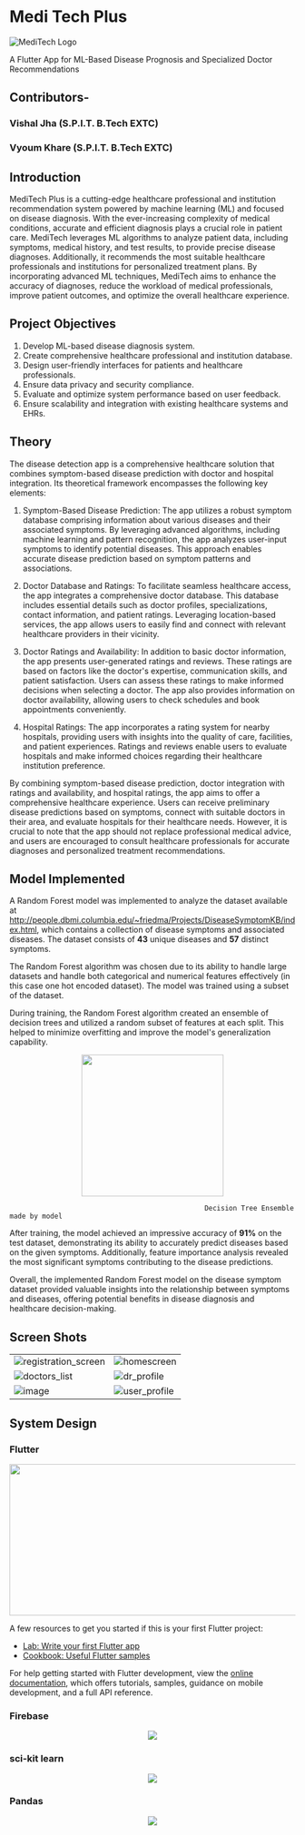 # Medi Tech Plus

![MediTech Logo](https://github.com/slovish/MediTech_Plus/assets/86742240/0a41ceef-6c10-42cd-a37d-c3af8d7b4d72)

A Flutter App for ML-Based Disease Prognosis and Specialized Doctor Recommendations

## Contributors- 
### Vishal Jha (S.P.I.T. B.Tech EXTC)
### Vyoum Khare (S.P.I.T. B.Tech EXTC)

## Introduction
MediTech Plus is a cutting-edge healthcare professional and institution recommendation system powered by machine learning (ML) and focused on disease diagnosis. With the ever-increasing complexity of medical conditions, accurate and efficient diagnosis plays a crucial role in patient care. MediTech leverages ML algorithms to analyze patient data, including symptoms, medical history, and test results, to provide precise disease diagnoses. Additionally, it recommends the most suitable healthcare professionals and institutions for personalized treatment plans. By incorporating advanced ML techniques, MediTech aims to enhance the accuracy of diagnoses, reduce the workload of medical professionals, improve patient outcomes, and optimize the overall healthcare experience.

## Project Objectives

1. Develop ML-based disease diagnosis system.
2. Create comprehensive healthcare professional and institution database.
3. Design user-friendly interfaces for patients and healthcare professionals.
4. Ensure data privacy and security compliance.
5. Evaluate and optimize system performance based on user feedback.
6. Ensure scalability and integration with existing healthcare systems and EHRs.

## Theory

The disease detection app is a comprehensive healthcare solution that combines symptom-based disease prediction with doctor and hospital integration. Its theoretical framework encompasses the following key elements:

1. Symptom-Based Disease Prediction: The app utilizes a robust symptom database comprising information about various diseases and their associated symptoms. By leveraging advanced algorithms, including machine learning and pattern recognition, the app analyzes user-input symptoms to identify potential diseases. This approach enables accurate disease prediction based on symptom patterns and associations.

2. Doctor Database and Ratings: To facilitate seamless healthcare access, the app integrates a comprehensive doctor database. This database includes essential details such as doctor profiles, specializations, contact information, and patient ratings. Leveraging location-based services, the app allows users to easily find and connect with relevant healthcare providers in their vicinity.

3. Doctor Ratings and Availability: In addition to basic doctor information, the app presents user-generated ratings and reviews. These ratings are based on factors like the doctor's expertise, communication skills, and patient satisfaction. Users can assess these ratings to make informed decisions when selecting a doctor. The app also provides information on doctor availability, allowing users to check schedules and book appointments conveniently.

4. Hospital Ratings: The app incorporates a rating system for nearby hospitals, providing users with insights into the quality of care, facilities, and patient experiences. Ratings and reviews enable users to evaluate hospitals and make informed choices regarding their healthcare institution preference.

By combining symptom-based disease prediction, doctor integration with ratings and availability, and hospital ratings, the app aims to offer a comprehensive healthcare experience. Users can receive preliminary disease predictions based on symptoms, connect with suitable doctors in their area, and evaluate hospitals for their healthcare needs. However, it is crucial to note that the app should not replace professional medical advice, and users are encouraged to consult healthcare professionals for accurate diagnoses and personalized treatment recommendations.

## Model Implemented

A Random Forest model was implemented to analyze the dataset available at http://people.dbmi.columbia.edu/~friedma/Projects/DiseaseSymptomKB/index.html, which contains a collection of disease symptoms and associated diseases. The dataset consists of **43** unique diseases and **57** distinct symptoms. 

The Random Forest algorithm was chosen due to its ability to handle large datasets and handle both categorical and numerical features effectively (in this case one hot encoded dataset). The model was trained using a subset of the dataset. 

During training, the Random Forest algorithm created an ensemble of decision trees and utilized a random subset of features at each split. This helped to minimize overfitting and improve the model's generalization capability. 

<p align="center">
<img src = "https://github.com/slovish/MediTech_Plus/assets/86742240/0818275a-6ecc-4f5f-801a-4020b1f79961" width = "" height = "250">
    
                                                    Decision Tree Ensemble made by model
</p>
                                                          
After training, the model achieved an impressive accuracy of **91%** on the test dataset, demonstrating its ability to accurately predict diseases based on the given symptoms. Additionally, feature importance analysis revealed the most significant symptoms contributing to the disease predictions. 

Overall, the implemented Random Forest model on the disease symptom dataset provided valuable insights into the relationship between symptoms and diseases, offering potential benefits in disease diagnosis and healthcare decision-making.

## Screen Shots
| | |
| ------------- | ------------- |
| ![registration_screen](https://github.com/slovish/MediTech_Plus/assets/86742240/249116a9-370e-4aa0-877a-856832c90cf7) | ![homescreen](https://github.com/slovish/MediTech_Plus/assets/86742240/1ad0b5f9-db29-42fc-9f1d-b040996efb9e) |
| ![doctors_list](https://github.com/slovish/MediTech_Plus/assets/86742240/3c5a81c8-a669-477a-bdf3-cbd8f40718f8) | ![dr_profile](https://github.com/slovish/MediTech_Plus/assets/86742240/a0d3cc6f-49ac-4ce1-a07b-b884532dee3c) |
|![image](https://github.com/slovish/MediTech_Plus/assets/86742240/69edc1de-97ed-44d0-9354-d8e6e74ff043) | ![user_profile](https://github.com/slovish/MediTech_Plus/assets/86742240/289b7925-e6e6-4dc9-8314-06e1d2251032) |




## System Design 

### Flutter

<p align="center">
    
<img src = "https://github.com/slovish/MediTech_Plus/assets/86742240/a87eef5f-573f-4923-8a6f-2006d2b5e2b6" width = "562" height = "267">
    
</p>

A few resources to get you started if this is your first Flutter project:

- [Lab: Write your first Flutter app](https://docs.flutter.dev/get-started/codelab)
- [Cookbook: Useful Flutter samples](https://docs.flutter.dev/cookbook)

For help getting started with Flutter development, view the
[online documentation](https://docs.flutter.dev/), which offers tutorials,
samples, guidance on mobile development, and a full API reference.

### Firebase
<p align="center">

<img src = "https://github.com/slovish/MediTech_Plus/assets/86742240/4335e65b-de83-4e3d-be09-7e8609ecec44">

</p>

### sci-kit learn
<p align="center">

<img src = "https://github.com/slovish/MediTech_Plus/assets/86742240/4eec5ce7-77de-445c-9d31-c4abbc0bb4b0">

</p>

### Pandas
<p align="center">

<img src = "https://github.com/slovish/MediTech_Plus/assets/86742240/9d7cf7b8-575b-4dbf-ac93-c99a0bdaa8e5">

</p>







